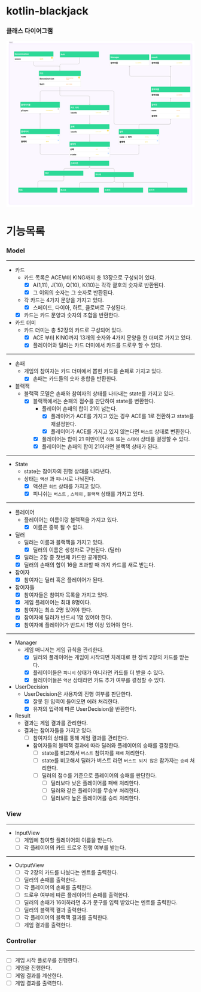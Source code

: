 # kotlin-blackjack

### 클래스 다이어그램
![Section 2.png](image%2FSection%202.png)

# 기능목록

### Model

---
- 카드
  - 카드 목록은 ACE부터 KING까지 총 13장으로 구성되어 있다.
    - [x] A(1,11), J(10), Q(10), K(10)는 각각 괄호의 숫자로 반환된다.
    - [x] 그 이외의 숫자는 그 숫자로 반환된다.
  - 각 카드는 4가지 문양을 가지고 있다.
    - [x] 스페이드, 다이아, 하트, 클로버로 구성된다. 
  - [x] 카드는 카드 문양과 숫자의 조합을 반환한다.
- 카드 더미
  - 카드 더미는 총 52장의 카드로 구성되어 있다.
    - [x] ACE 부터 KING까지 13개의 숫자와 4가지 문양을 한 더미로 가지고 있다.
    - [x] 플레이어와 딜러는 카드 더미에서 카드를 드로우 할 수 있다.
---
- 손패
  - 게임의 참여자는 카드 더미에서 뽑힌 카드를 손패로 가지고 있다.
    - [x] 손패는 카드들의 숫자 총합을 반환한다.
- 블랙잭
  - 블랙잭 모델은 손패와 참여자의 상태를 나타내는 state를 가지고 있다.
    - [x] 블랙잭에서는 손패의 점수를 판단하여 state를 변환한다.
      - 플레이어 손패의 합이 21이 넘는다.
        - [x] 플레이어가 ACE를 가지고 있는 경우 ACE를 1로 전환하고 state를 재설정한다.
        - [x] 플레이어가 ACE를 가지고 있지 않는다면 `버스트` 상태로 변환한다.
      - [x] 플레이어는 합이 21 미만이면 `히트` 또는 `스테이` 상태를 결정할 수 있다.
      - [x] 플레이어는 손패의 합이 21이라면 블랙잭 상태가 된다.
---
- State
  - state는 참여자의 진행 상태를 나타낸다.
  - 상태는 `액션` 과 `피니시`로 나눠진다.
    - [x] 액션은 `히트` 상태를 가지고 있다.
    - [x] 피니쉬는 `버스트` , `스테이` , `블랙잭` 상태를 가지고 있다.
---
- 플레이어
  - 플레이어는 이름이랑 블랙잭을 가지고 있다.
    - [x] 이름은 중복 될 수 없다.
- 딜러
  - 딜러는 이름과 블랙잭을 가지고 있다.
    - [x] 딜러의 이름은 생성자로 구현된다. (딜러)
  - [x] 딜러는 2장 중 첫번째 카드만 공개한다.
  - [x] 딜러의 손패의 합이 16을 초과할 때 까지 카드를 새로 받는다.
- 참여자
  - [x] 참여자는 딜러 혹은 플레이어가 된다.
- 참여자들
  - [x] 참여자들은 참여자 목록을 가지고 있다.
  - [x] 게임 플레이어는 최대 8명이다.
  - [x] 참여자는 최소 2명 있어야 한다.
  - [x] 참여자에 딜러가 반드시 1명 있어야 한다.
  - [x] 참여자에 플레이어가 반드시 1명 이상 있어야 한다.
---
- Manager
  - 게임 매니저는 게임 규칙을 관리한다.
    - [x] 딜러와 플레이어는 게임이 시작되면 차례대로 한 장씩 2장의 카드를 받는다.
    - [x] 플레이어들은 `피니시` 상태가 아니라면 카드를 더 받을 수 있다.
    - [x] 플레이어들은 `액션` 상태라면 카드 추가 여부를 결정할 수 있다.
- UserDecision
  - UserDecision은 사용자의 진행 여부를 판단한다.
    - [x] 잘못 된 입력이 들어오면 에러 처리한다.
    - [x] 유저의 입력에 따른 UserDecision을 반환한다. 
- Result
  - 결과는 게임 결과를 관리한다.
  - 결과는 참여자들을 가지고 있다.
    - [ ] 참여자의 상태를 통해 게임 결과를 관리한다.
    - 참여자들의 블랙잭 결과에 따라 딜러와 플레이어의 승패를 결정한다.
      - [ ] state를 비교해서 `버스트` 참여자를 `패배` 처리한다.
      - [ ] state를 비고해서 딜러가 버스트 라면 `버스트 되지 않은` 참가자는 `승리` 처리한다. 
      - [ ] 딜러의 점수를 기준으로 플레이어의 승패를 판단한다.
        - [ ] 딜러보다 낮은 플레이어를 패배 처리한다.
        - [ ] 딜러와 같은 플레이어를 무승부 처리한다.
        - [ ] 딜러보다 높은 플레이어를 승리 처리한다.

### View

---
- InputView
  - [ ] 게임에 참여할 플레이어의 이름을 받는다.
  - [ ] 각 플레이어의 카드 드로우 진행 여부를 받는다.
---
- OutputView
  - [ ] 각 2장의 카드를 나눴다는 멘트를 출력한다.
  - [ ] 딜러의 손패를 출력한다.
  - [ ] 각 플레이어의 손패를 출력한다.
  - [ ] 드로우 여부에 따른 플레이어의 손패를 출력한다.
  - [ ] 딜러의 손패가 16이하라면 추가 문구를 입력 받았다는 멘트를 출력한다.
  - [ ] 딜러의 블랙잭 결과 출력한다.
  - [ ] 각 플레이어의 블랙잭 결과를 출력한다.
  - [ ] 게임 결과를 출력한다.

### Controller

---
- [ ] 게임 시작 플로우를 진행한다.
- [ ] 게임을 진행한다.
- [ ] 게임 결과를 계산한다.
- [ ] 게임 결과를 출력한다.
